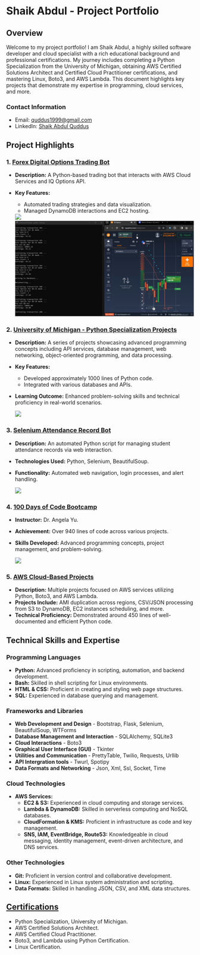 
# Shaik Abdul - Project Portfolio

## Overview
Welcome to my project portfolio! I am Shaik Abdul, a highly skilled software developer and cloud specialist with a rich educational background and professional certifications. My journey includes completing a Python Specialization from the University of Michigan, obtaining AWS Certified Solutions Architect and Certified Cloud Practitioner certifications, and mastering Linux, Boto3, and AWS Lambda. This document highlights key projects that demonstrate my expertise in programming, cloud services, and more.

### Contact Information
- Email: quddus1999@gmail.com
- LinkedIn: [Shaik Abdul Quddus](linkedin.com/in/shaik-abdul-quddus-73735212b)

## Project Highlights

### 1. [Forex Digital Options Trading Bot](https://github.com/shaikabdulq/options_trading_bot)
- **Description:** A Python-based trading bot that interacts with AWS Cloud Services and IQ Options API.
- **Key Features:** 
  - Automated trading strategies and data visualization.
  - Managed DynamoDB interactions and EC2 hosting.

  <img src = 'static/firsttrade (resized).gif'>
  <img src = 'static/100 trans.jpg'>

### 2. [University of Michigan - Python Specialization Projects](https://github.com/shaikabdulq/UOM-Projects)
- **Description:** A series of projects showcasing advanced programming concepts including API services, database management, web networking, object-oriented programming, and data processing.
- **Key Features:** 
  - Developed approximately 1000 lines of Python code.
  - Integrated with various databases and APIs.
- **Learning Outcome:** Enhanced problem-solving skills and technical proficiency in real-world scenarios.

  <img src = 'static/geocode api.gif'>


### 3. [Selenium Attendance Record Bot](https://github.com/shaikabdulq/selenium-attendance-record)
- **Description:** An automated Python script for managing student attendance records via web interaction.
- **Technologies Used:** Python, Selenium, BeautifulSoup.
- **Functionality:** Automated web navigation, login processes, and alert handling.

  <img src = 'static/selenium_bot_gif.gif'>

### 4. [100 Days of Code Bootcamp](https://github.com/shaikabdulq/Bootcamp-Projects)
- **Instructor:** Dr. Angela Yu.
- **Achievement:** Over 940 lines of code across various projects.
- **Skills Developed:** Advanced programming concepts, project management, and problem-solving.

  <img src = 'static/movies collection website.gif'>

### 5. [AWS Cloud-Based Projects](https://github.com/shaikabdulq/AWS-Projects)
- **Description:** Multiple projects focused on AWS services utilizing Python, Boto3, and AWS Lambda.
- **Projects Include:** AMI duplication across regions, CSV/JSON processing from S3 to DynamoDB, EC2 instances scheduling, and more.
- **Technical Proficiency:** Demonstrated around 450 lines of well-documented and efficient Python code.


## Technical Skills and Expertise

### Programming Languages
- **Python:** Advanced proficiency in scripting, automation, and backend development.
- **Bash:** Skilled in shell scripting for Linux environments.
- **HTML & CSS:** Proficient in creating and styling web page structures.
- **SQL:** Experienced in database querying and management.

### Frameworks and Libraries
- **Web Development and Design** - Bootstrap, Flask, Selenium, BeautifulSoup, WTForms
- **Database Management and Interaction** - SQLAlchemy, SQLite3
- **Cloud Interactions** - Boto3
- **Graphical User Interface (GUI)** - Tkinter
- **Utilities and Communication** - PrettyTable, Twilio, Requests, Urllib
- **API Intergration tools** - Twurl, Spotipy
- **Data Formats and Networking** - Json, Xml, Ssl, Socket, Time

### Cloud Technologies
- **AWS Services:**
  - **EC2 & S3:** Experienced in cloud computing and storage services.
  - **Lambda & DynamoDB:** Skilled in serverless computing and NoSQL databases.
  - **CloudFormation & KMS:** Proficient in infrastructure as code and key management.
  - **SNS, IAM, EventBridge, Route53:** Knowledgeable in cloud messaging, identity management, event-driven architecture, and DNS services.

### Other Technologies
- **Git:** Proficient in version control and collaborative development.
- **Linux:** Experienced in Linux system administration and scripting.
- **Data Formats:** Skilled in handling JSON, CSV, and XML data structures.

## [Certifications](https://github.com/shaikabdulq/shaikabdulq/tree/main/Certifications)
- Python Specialization, University of Michigan.
- AWS Certified Solutions Architect.
- AWS Certified Cloud Practitioner.
- Boto3, and Lambda using Python Certification.
- Linux Certification.  

